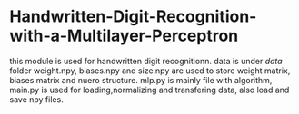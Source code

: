 # Handwritten-Digit-Recognition-with-a-Multilayer-Perceptron
this module is used for handwritten digit recognitionn. 
data is under *data* folder
weight.npy, biases.npy and size.npy are used to store weight matrix, biases matrix and nuero structure.
mlp.py is mainly file with algorithm, main.py is used for loading,normalizing and transfering data, also load and save npy files.
